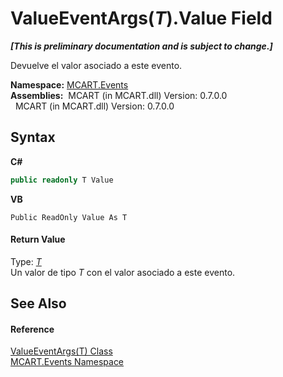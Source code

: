 # ValueEventArgs(*T*).Value Field
 _**\[This is preliminary documentation and is subject to change.\]**_

Devuelve el valor asociado a este evento.

**Namespace:**&nbsp;<a href="e063e014-3886-09dc-6bff-1da9132b73cc">MCART.Events</a><br />**Assemblies:**&nbsp;&nbsp;MCART (in MCART.dll) Version: 0.7.0.0<br />&nbsp;&nbsp;MCART (in MCART.dll) Version: 0.7.0.0<br />

## Syntax

**C#**<br />
``` C#
public readonly T Value
```

**VB**<br />
``` VB
Public ReadOnly Value As T
```


#### Return Value
Type: <a href="99375f7a-b85c-b405-0819-7d2e3b04732b">*T*</a><br />Un valor de tipo *T* con el valor asociado a este evento.

## See Also


#### Reference
<a href="99375f7a-b85c-b405-0819-7d2e3b04732b">ValueEventArgs(T) Class</a><br /><a href="e063e014-3886-09dc-6bff-1da9132b73cc">MCART.Events Namespace</a><br />